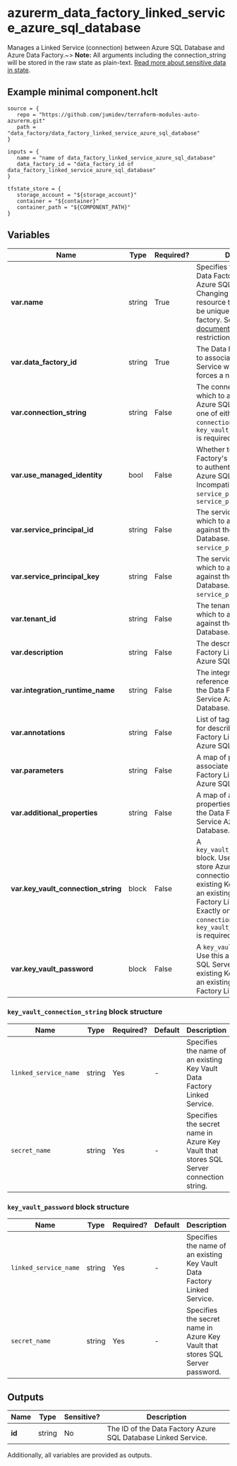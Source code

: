 # azurerm_data_factory_linked_service_azure_sql_database

Manages a Linked Service (connection) between Azure SQL Database and Azure Data Factory.~> **Note:** All arguments including the connection_string will be stored in the raw state as plain-text. [Read more about sensitive data in state](/docs/state/sensitive-data.html).

## Example minimal component.hclt

```hcl
source = {
   repo = "https://github.com/jumidev/terraform-modules-auto-azurerm.git" 
   path = "data_factory/data_factory_linked_service_azure_sql_database" 
}

inputs = {
   name = "name of data_factory_linked_service_azure_sql_database" 
   data_factory_id = "data_factory_id of data_factory_linked_service_azure_sql_database" 
}

tfstate_store = {
   storage_account = "${storage_account}" 
   container = "${container}" 
   container_path = "${COMPONENT_PATH}" 
}

```

## Variables

| Name | Type | Required? |  Description |
| ---- | ---- | --------- |  ----------- |
| **var.name** | string | True | Specifies the name of the Data Factory Linked Service Azure SQL Database. Changing this forces a new resource to be created. Must be unique within a data factory. See the [Microsoft documentation](https://docs.microsoft.com/azure/data-factory/naming-rules) for all restrictions. | 
| **var.data_factory_id** | string | True | The Data Factory ID in which to associate the Linked Service with. Changing this forces a new resource. | 
| **var.connection_string** | string | False | The connection string in which to authenticate with Azure SQL Database. Exactly one of either `connection_string` or `key_vault_connection_string` is required. | 
| **var.use_managed_identity** | bool | False | Whether to use the Data Factory's managed identity to authenticate against the Azure SQL Database. Incompatible with `service_principal_id` and `service_principal_key` | 
| **var.service_principal_id** | string | False | The service principal id in which to authenticate against the Azure SQL Database. Required if `service_principal_key` is set. | 
| **var.service_principal_key** | string | False | The service principal key in which to authenticate against the Azure SQL Database. Required if `service_principal_id` is set. | 
| **var.tenant_id** | string | False | The tenant id or name in which to authenticate against the Azure SQL Database. | 
| **var.description** | string | False | The description for the Data Factory Linked Service Azure SQL Database. | 
| **var.integration_runtime_name** | string | False | The integration runtime reference to associate with the Data Factory Linked Service Azure SQL Database. | 
| **var.annotations** | string | False | List of tags that can be used for describing the Data Factory Linked Service Azure SQL Database. | 
| **var.parameters** | string | False | A map of parameters to associate with the Data Factory Linked Service Azure SQL Database. | 
| **var.additional_properties** | string | False | A map of additional properties to associate with the Data Factory Linked Service Azure SQL Database. | 
| **var.key_vault_connection_string** | block | False | A `key_vault_connection_string` block. Use this argument to store Azure SQL Database connection string in an existing Key Vault. It needs an existing Key Vault Data Factory Linked Service. Exactly one of either `connection_string` or `key_vault_connection_string` is required. | 
| **var.key_vault_password** | block | False | A `key_vault_password` block. Use this argument to store SQL Server password in an existing Key Vault. It needs an existing Key Vault Data Factory Linked Service. | 

### `key_vault_connection_string` block structure

| Name | Type | Required? | Default | Description |
| ---- | ---- | --------- | ------- | ----------- |
| `linked_service_name` | string | Yes | - | Specifies the name of an existing Key Vault Data Factory Linked Service. |
| `secret_name` | string | Yes | - | Specifies the secret name in Azure Key Vault that stores SQL Server connection string. |

### `key_vault_password` block structure

| Name | Type | Required? | Default | Description |
| ---- | ---- | --------- | ------- | ----------- |
| `linked_service_name` | string | Yes | - | Specifies the name of an existing Key Vault Data Factory Linked Service. |
| `secret_name` | string | Yes | - | Specifies the secret name in Azure Key Vault that stores SQL Server password. |



## Outputs

| Name | Type | Sensitive? | Description |
| ---- | ---- | --------- | --------- |
| **id** | string | No  | The ID of the Data Factory Azure SQL Database Linked Service. | 

Additionally, all variables are provided as outputs.

